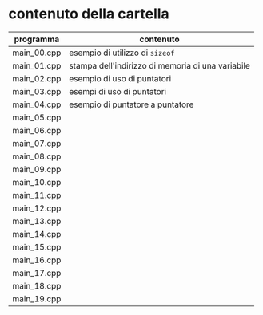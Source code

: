# contenuto della cartella

   | programma | contenuto |
   | -------------| -------------|
   | main_00.cpp | esempio di utilizzo di ```sizeof``` |
   | main_01.cpp | stampa dell'indirizzo di memoria di una variabile |
   | main_02.cpp | esempio di uso di puntatori |
   | main_03.cpp | esempi di uso di puntatori |
   | main_04.cpp | esempio di puntatore a puntatore |
   | main_05.cpp |  |
   | main_06.cpp |  |
   | main_07.cpp |  |
   | main_08.cpp |  |
   | main_09.cpp |  |
   | main_10.cpp |  |
   | main_11.cpp |  |
   | main_12.cpp |  |
   | main_13.cpp |  |
   | main_14.cpp |  |
   | main_15.cpp |  |
   | main_16.cpp |  |
   | main_17.cpp |  |
   | main_18.cpp |  |
   | main_19.cpp |  |
